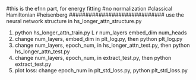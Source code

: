 #this is the efnn part, for energy fitting
#no normalization
#classical Hamiltonian
#heisenberg
#############################
use the neural network structure in hs_longer_attn_structure.py
1. python hs_longer_attn_train.py L r  num_layers embed_dim num_heads
2. change num_layers, embed_dim in plt_log.py, then
    python plt_log.py
3. change num_layers, epoch_num, in hs_longer_attn_test.py, then
    python hs_longer_attn_test.py
4. change num_layers, epoch_num,  in extract_test.py, then
   python extract_test.py
5. plot loss: change epoch_num in plt_std_loss.py, 
    python plt_std_loss.py